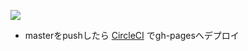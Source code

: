 ![](https://circleci.com/gh/gosyujin/be-side.svg?style=shield&circle-token=23509828f17c2717bb5f6884435787a50884964e)

- masterをpushしたら [CircleCI](https://circleci.com/gh/gosyujin/be-side/tree/master) でgh-pagesへデプロイ
